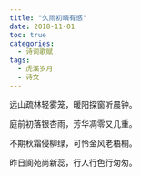 ```yaml
---
title: "久雨初晴有感"
date: 2018-11-01
toc: true
categories:
  - 诗词歌赋
tags:
  - 虎溪岁月
  - 诗文
---
```


远山疏林轻雾笼，暖阳探窗听晨钟。

庭前初落银杏雨，芳华凋零又几重。

不期秋霜侵柳绿，可怜金风老梧桐。

昨日阆苑尚新蕊，行人行色行匆匆。